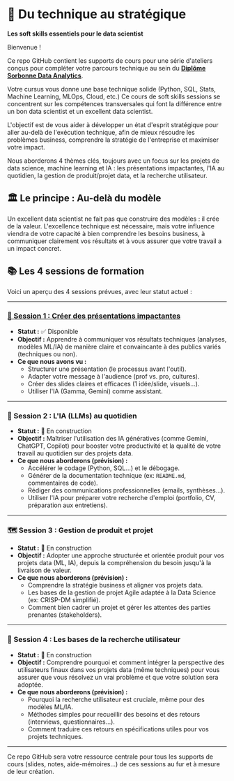 # 🚀 Du technique au stratégique

**Les soft skills essentiels pour le data scientist**

Bienvenue !

Ce repo GitHub contient les supports de cours pour une série d'ateliers conçus pour compléter votre parcours technique au sein du **[Diplôme Sorbonne Data Analytics](https://formations.pantheonsorbonne.fr/fr/catalogue-des-formations/diplome-d-universite-DU/diplome-d-universite-KBVXM363/diplome-d-universite-sorbonne-data-analytics-KPMK3V7Z.html)**.

Votre cursus vous donne une base technique solide (Python, SQL, Stats, Machine Learning, MLOps, Cloud, etc.) Ce cours de soft skills sessions se concentrent sur les compétences transversales qui font la différence entre un bon data scientist et un excellent data scientist.

L'objectif est de vous aider à développer un état d'esprit stratégique pour aller au-delà de l'exécution technique, afin de mieux résoudre les problèmes business, comprendre la stratégie de l'entreprise et maximiser votre impact.

Nous aborderons 4 thèmes clés, toujours avec un focus sur les projets de data science, machine learning et IA : les présentations impactantes, l'IA au quotidien, la gestion de produit/projet data, et la recherche utilisateur.

## 🏛️ Le principe : Au-delà du modèle

Un excellent data scientist ne fait pas que construire des modèles : il crée de la valeur. L'excellence technique est nécessaire, mais votre influence viendra de votre capacité à bien comprendre les besoins business, à communiquer clairement vos résultats et à vous assurer que votre travail a un impact concret.

## 📚 Les 4 sessions de formation

Voici un aperçu des 4 sessions prévues, avec leur statut actuel :

---

### [📢 Session 1 : Créer des présentations impactantes](./01-presentations-impactantes/README.md)
* **Statut :** ✅ Disponible
* **Objectif :** Apprendre à communiquer vos résultats techniques (analyses, modèles ML/IA) de manière claire et convaincante à des publics variés (techniques ou non).
* **Ce que nous avons vu :**
    * Structurer une présentation (le processus avant l'outil).
    * Adapter votre message à l'audience (prof vs. pro, cultures).
    * Créer des slides claires et efficaces (1 idée/slide, visuels...).
    * Utiliser l'IA (Gamma, Gemini) comme assistant.

---

### 🤖 Session 2 : L'IA (LLMs) au quotidien
* **Statut :** 🚧 En construction
* **Objectif :** Maîtriser l'utilisation des IA génératives (comme Gemini, ChatGPT, Copilot) pour booster votre productivité et la qualité de votre travail au quotidien sur des projets data.
* **Ce que nous aborderons (prévision) :**
    * Accélérer le codage (Python, SQL...) et le débogage.
    * Générer de la documentation technique (ex: `README.md`, commentaires de code).
    * Rédiger des communications professionnelles (emails, synthèses...).
    * Utiliser l'IA pour préparer votre recherche d'emploi (portfolio, CV, préparation aux entretiens).

---

### 🗺️ Session 3 : Gestion de produit et projet
* **Statut :** 🚧 En construction
* **Objectif :** Adopter une approche structurée et orientée produit pour vos projets data (ML, IA), depuis la compréhension du besoin jusqu'à la livraison de valeur.
* **Ce que nous aborderons (prévision) :**
    * Comprendre la stratégie business et aligner vos projets data.
    * Les bases de la gestion de projet Agile adaptée à la Data Science (ex: CRISP-DM simplifié).
    * Comment bien cadrer un projet et gérer les attentes des parties prenantes (stakeholders).

---

### 🌱 Session 4 : Les bases de la recherche utilisateur
* **Statut :** 🚧 En construction
* **Objectif :** Comprendre pourquoi et comment intégrer la perspective des utilisateurs finaux dans vos projets data (même techniques) pour vous assurer que vous résolvez un vrai problème et que votre solution sera adoptée.
* **Ce que nous aborderons (prévision) :**
    * Pourquoi la recherche utilisateur est cruciale, même pour des modèles ML/IA.
    * Méthodes simples pour recueillir des besoins et des retours (interviews, questionnaires...).
    * Comment traduire ces retours en spécifications utiles pour vos projets techniques.

---

Ce repo GitHub sera votre ressource centrale pour tous les supports de cours (slides, notes, aide-mémoires...) de ces sessions au fur et à mesure de leur création.